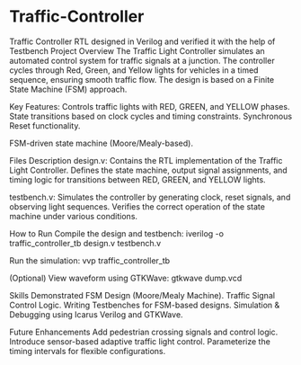 # Traffic-Controller
Traffic Controller RTL designed in Verilog and verified it with the help of Testbench
Project Overview
The Traffic Light Controller simulates an automated control system for traffic signals at a junction. The controller cycles through Red, Green, and Yellow lights for vehicles in a timed sequence, ensuring smooth traffic flow. The design is based on a Finite State Machine (FSM) approach.

Key Features:
Controls traffic lights with RED, GREEN, and YELLOW phases.
State transitions based on clock cycles and timing constraints.
Synchronous Reset functionality.

FSM-driven state machine (Moore/Mealy-based).

Files Description
design.v:
Contains the RTL implementation of the Traffic Light Controller. Defines the state machine, output signal assignments, and timing logic for transitions between RED, GREEN, and YELLOW lights.

testbench.v:
Simulates the controller by generating clock, reset signals, and observing light sequences. Verifies the correct operation of the state machine under various conditions.

How to Run
Compile the design and testbench:
iverilog -o traffic_controller_tb design.v testbench.v

Run the simulation:
vvp traffic_controller_tb

(Optional) View waveform using GTKWave:
gtkwave dump.vcd

Skills Demonstrated
FSM Design (Moore/Mealy Machine).
Traffic Signal Control Logic.
Writing Testbenches for FSM-based designs.
Simulation & Debugging using Icarus Verilog and GTKWave.

Future Enhancements
Add pedestrian crossing signals and control logic.
Introduce sensor-based adaptive traffic light control.
Parameterize the timing intervals for flexible configurations.

